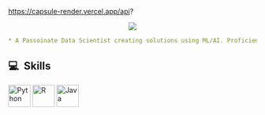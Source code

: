 <!--
**NoorNick/noornick** is a ✨ _special_ ✨ repository because its `README.md` (this file) appears on your GitHub profile.

Here are some ideas to get you started:

- 🔭 I’m currently working on ...
- 🌱 I’m currently learning ...
- 👯 I’m looking to collaborate on ...
- 🤔 I’m looking for help with ...
- 💬 Ask me about ...
- 📫 How to reach me: ...
- 😄 Pronouns: ...
- ⚡ Fun fact: ...
-->

https://capsule-render.vercel.app/api?

<p align="center">
  <img src="https://capsule-render.vercel.app/api?text=Hey Everyone!👋&animation=fadeIn&type=waving&color=gradient&height=100"/>
</p>

```yaml
* A Passoinate Data Scientist creating solutions using ML/AI. Proficient in Deriving meaningful insights from Data. *
```

<h2> 💻 &nbsp;Skills</h2>
<p align="left">
<img src="https://cdn.jsdelivr.net/gh/devicons/devicon/icons/vscode/python-original.svg" alt="Python" width="45" height="45"/>
<img src="https://cdn.jsdelivr.net/gh/devicons/devicon/icons/bash/R-original.svg" alt="R" width="45" height="45"/>
<img src="https://cdn.jsdelivr.net/gh/devicons/devicon/icons/php/java-original.svg" alt="Java" width="45" height="45"/>
</p>
